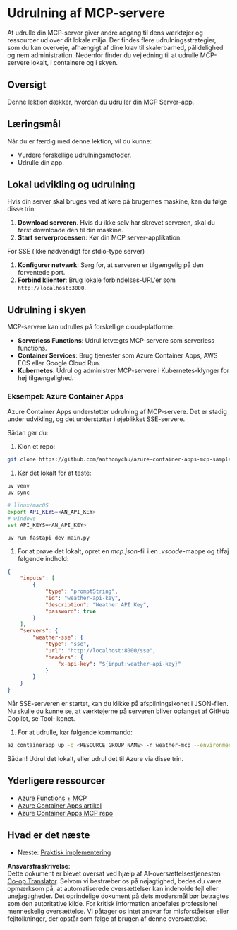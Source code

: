<!--
CO_OP_TRANSLATOR_METADATA:
{
  "original_hash": "7816cc28f7ab9a54e31f9246429ffcd9",
  "translation_date": "2025-06-13T01:30:10+00:00",
  "source_file": "03-GettingStarted/09-deployment/README.md",
  "language_code": "da"
}
-->
# Udrulning af MCP-servere

At udrulle din MCP-server giver andre adgang til dens værktøjer og ressourcer ud over dit lokale miljø. Der findes flere udrulningsstrategier, som du kan overveje, afhængigt af dine krav til skalerbarhed, pålidelighed og nem administration. Nedenfor finder du vejledning til at udrulle MCP-servere lokalt, i containere og i skyen.

## Oversigt

Denne lektion dækker, hvordan du udruller din MCP Server-app.

## Læringsmål

Når du er færdig med denne lektion, vil du kunne:

- Vurdere forskellige udrulningsmetoder.
- Udrulle din app.

## Lokal udvikling og udrulning

Hvis din server skal bruges ved at køre på brugernes maskine, kan du følge disse trin:

1. **Download serveren**. Hvis du ikke selv har skrevet serveren, skal du først downloade den til din maskine.  
1. **Start serverprocessen**: Kør din MCP server-applikation.

For SSE (ikke nødvendigt for stdio-type server)

1. **Konfigurer netværk**: Sørg for, at serveren er tilgængelig på den forventede port.  
1. **Forbind klienter**: Brug lokale forbindelses-URL'er som `http://localhost:3000`.

## Udrulning i skyen

MCP-servere kan udrulles på forskellige cloud-platforme:

- **Serverless Functions**: Udrul letvægts MCP-servere som serverless functions.  
- **Container Services**: Brug tjenester som Azure Container Apps, AWS ECS eller Google Cloud Run.  
- **Kubernetes**: Udrul og administrer MCP-servere i Kubernetes-klynger for høj tilgængelighed.

### Eksempel: Azure Container Apps

Azure Container Apps understøtter udrulning af MCP-servere. Det er stadig under udvikling, og det understøtter i øjeblikket SSE-servere.

Sådan gør du:

1. Klon et repo:

  ```sh
  git clone https://github.com/anthonychu/azure-container-apps-mcp-sample.git
  ```

1. Kør det lokalt for at teste:

  ```sh
  uv venv
  uv sync

  # linux/macOS
  export API_KEYS=<AN_API_KEY>
  # windows
  set API_KEYS=<AN_API_KEY>

  uv run fastapi dev main.py
  ```

1. For at prøve det lokalt, opret en *mcp.json*-fil i en *.vscode*-mappe og tilføj følgende indhold:

  ```json
  {
      "inputs": [
          {
              "type": "promptString",
              "id": "weather-api-key",
              "description": "Weather API Key",
              "password": true
          }
      ],
      "servers": {
          "weather-sse": {
              "type": "sse",
              "url": "http://localhost:8000/sse",
              "headers": {
                  "x-api-key": "${input:weather-api-key}"
              }
          }
      }
  }
  ```

  Når SSE-serveren er startet, kan du klikke på afspilningsikonet i JSON-filen. Nu skulle du kunne se, at værktøjerne på serveren bliver opfanget af GitHub Copilot, se Tool-ikonet.

1. For at udrulle, kør følgende kommando:

  ```sh
  az containerapp up -g <RESOURCE_GROUP_NAME> -n weather-mcp --environment mcp -l westus --env-vars API_KEYS=<AN_API_KEY> --source .
  ```

Sådan! Udrul det lokalt, eller udrul det til Azure via disse trin.

## Yderligere ressourcer

- [Azure Functions + MCP](https://learn.microsoft.com/en-us/samples/azure-samples/remote-mcp-functions-dotnet/remote-mcp-functions-dotnet/)  
- [Azure Container Apps artikel](https://techcommunity.microsoft.com/blog/appsonazureblog/host-remote-mcp-servers-in-azure-container-apps/4403550)  
- [Azure Container Apps MCP repo](https://github.com/anthonychu/azure-container-apps-mcp-sample)  


## Hvad er det næste

- Næste: [Praktisk implementering](/04-PracticalImplementation/README.md)

**Ansvarsfraskrivelse**:  
Dette dokument er blevet oversat ved hjælp af AI-oversættelsestjenesten [Co-op Translator](https://github.com/Azure/co-op-translator). Selvom vi bestræber os på nøjagtighed, bedes du være opmærksom på, at automatiserede oversættelser kan indeholde fejl eller unøjagtigheder. Det oprindelige dokument på dets modersmål bør betragtes som den autoritative kilde. For kritisk information anbefales professionel menneskelig oversættelse. Vi påtager os intet ansvar for misforståelser eller fejltolkninger, der opstår som følge af brugen af denne oversættelse.